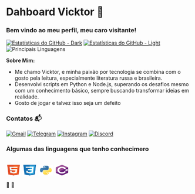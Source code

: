 # Dahboard Vicktor 🚀

### Bem vindo ao meu perfil, meu caro visitante! 

[![Estatísticas do GitHub - Dark](https://github-readme-stats.vercel.app/api?username=maliqto&show_icons=true&theme=dark)](https://github.com/anuraghazra/github-readme-stats)
[![Estatísticas do GitHub - Light](https://github-readme-stats.vercel.app/api?username=maliqto&show_icons=true&theme=default)](https://github.com/anuraghazra/github-readme-stats)
![Principais Linguagens](https://github-readme-stats.vercel.app/api/top-langs/?username=maliqto&layout=compact)

**Sobre Mim:**

- Me chamo Vicktor, e minha paixão por tecnologia se combina com o gosto pela leitura, especialmente literatura russa e brasileira.
- Desenvolvi scripts em Python e Node.js, superando os desafios mesmo com um conhecimento básico, sempre buscando transformar ideias em realidade.
- Gosto de jogar e talvez isso seja um defeito

### Contatos 📬

[![Gmail](https://img.shields.io/badge/Gmail-D14836?style=for-the-badge&logo=gmail&logoColor=white)](mailto:victorhacking2@gmail.com)
[![Telegram](https://img.shields.io/badge/Telegram-2CA5E0?style=for-the-badge&logo=telegram&logoColor=white)](https://t.me/de2ruy3r)
[![Instagram](https://img.shields.io/badge/-Instagram-%23E4405F?style=for-the-badge&logo=instagram&logoColor=white)](https://instagram.com/vicktor448w)
[![Discord](https://img.shields.io/badge/Discord-7289DA?style=for-the-badge&logo=discord&logoColor=white)](https://discord.gg/l9brasil)

### Algumas das linguagens que tenho conhecimero 

<div style="display: inline_block"><br>
<img align="center" alt="HTML5" height="30" width="40" src="https://raw.githubusercontent.com/devicons/devicon/master/icons/html5/html5-original.svg">
<img align="center" alt="CSS3" height="30" width="40" src="https://raw.githubusercontent.com/devicons/devicon/master/icons/css3/css3-original.svg">
<img align="center" alt="Python" height="30" width="40" src="https://raw.githubusercontent.com/devicons/devicon/master/icons/python/python-original.svg">
<img align="center" alt="C#" height="30" width="40" src="https://raw.githubusercontent.com/devicons/devicon/master/icons/csharp/csharp-original.svg">
</div>
<br>
🚀  🚀
